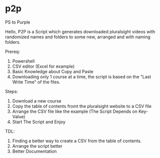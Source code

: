 # p2p
PS to Purple

Hello, 
P2P is a Script which generates downloaded pluralsight videos with randomized names and folders to some new, arranged and with naming folders.

Prereq:
1. Powershell 
2. CSV editor (Excel for example)
3. Basic Knowledge about Copy and Paste
4. Downloading only 1 course at a time, the script is based on the "Last Write Time" of the files.

Steps:
1. Download a new course
2. Copy the table of contents fromt the pluralsight website to a CSV file 
3. Arrange the CSV file like the example (The Script Depends on Key-Value)
4. Start The Script and Enjoy

TDL:
1. Finding a better way to create a CSV from the table of contents.
2. Arrange the script better
3. Better Documentation
